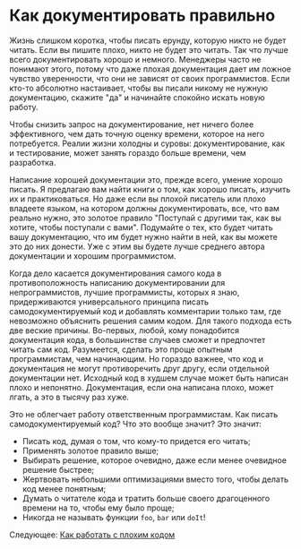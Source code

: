 # Как документировать правильно
[//]: # (Version:1.0.0)
Жизнь слишком коротка, чтобы писать ерунду, которую никто не будет читать. Если вы пишите плохо, никто не будет это читать. Так что лучше всего документировать хорошо и немного. Менеджеры часто не понимают этого, потому что даже плохая документация дает им ложное чувство уверенности, что они не зависят от своих программистов. Если кто-то абсолютно настаивает, чтобы вы писали никому не нужную документацию, скажите "да" и начинайте спокойно искать новую работу. 

Чтобы снизить запрос на документирование, нет ничего более эффективного, чем дать точную оценку времени, которое на него потребуется. Реалии жизни холодны и суровы: документирование, как и тестирование, может занять гораздо больше времени, чем разработка.

Написание хорошей документации это, прежде всего, умение хорошо писать. Я предлагаю вам найти книги о том, как хорошо писать, изучить их и практиковаться. Но даже если вы плохой писатель или плохо владеете языком, на котором должны документировать, все, что вам реально нужно, это золотое правило "Поступай с другими так, как вы хотите, чтобы поступали с вами". Подумайте о тех, кто будет читать вашу документацию, что им будет нужно найти в ней, как вы можете это до них донести. Уже с этим вы будете лучше среднего автора документации и хорошим программистом.

Когда дело касается документирования самого кода в противоположность написанию документировании для непрограммистов, лучшие программисты, которых я знаю, придерживаются универсального принципа писать самодокументируемый код и добавлять комментарии только там, где невозможно объяснить решения самим кодом. Для такого подхода есть две веские причины. Во-первых, любой, кому понадобится документация кода, в большинстве случаев сможет и предпочтет читать сам код. Разумеется, сделать это проще опытным программистам, чем начинающим. Но гораздо важнее, что код и документация не могут противоречить друг другу, если отдельной документации нет. Исходный код в худшем случае может быть написан плохо и непонятно. Документация, если она написана плохо, может лгать, а это в тысячу раз хуже.

Это не облегчает работу ответственным программистам. Как писать самодокументируемый код? Что это вообще значит? Это значит:

- Писать код, думая о том, что кому-то придется его читать;
- Применять золотое правило выше;
- Выбирать решение, которое очевидно, даже если менее очевидное решение быстрее;
- Жертвовать небольшими оптимизациями вместо того, чтобы делать код менее понятным;
- Думать о читателе кода и тратить больше своего драгоценного времени на то, чтобы ему было проще;
- Никогда не называть функции `foo`, `bar` или `doIt`!

Следующее: [Как работать с плохим кодом](06-How-to-Work-with-Poor-Code.md)